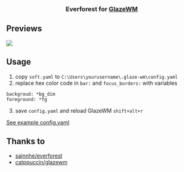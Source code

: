 <h3 align="center">
  Everforest for <a href="https://github.com/glzr-io/glazewm">GlazeWM</a>
</h3>

## Previews
<img src="https://github.com/qapquiz/glazewm-everforest/assets/1768460/3702b68f-84f2-4198-98e8-98d4fa41e0a6"/>

## Usage
1. copy `soft.yaml` to `C:\Users\yourusername\.glaze-wm\config.yaml`
2. replace hex color code in `bar:` and `focus_borders:` with variables

```
backgroud: *bg_dim
foreground: *fg
```
3. save `config.yaml` and reload GlazeWM `shift+alt+r`

[See example config.yaml](example-config.yaml)

## Thanks to
- [sainnhe/everforest](https://github.com/sainnhe/everforest?tab=readme-ov-file)
- [catppuccin/glazewm](https://github.com/catppuccin/glazewm/blob/main/README.md?plain=1)
